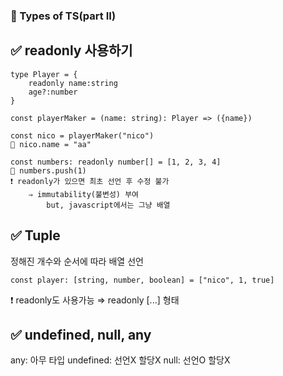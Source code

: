 ### 📌 Types of TS(part II)
## ✅ readonly 사용하기
``````
type Player = {
    readonly name:string
    age?:number
}

const playerMaker = (name: string): Player => ({name})

const nico = playerMaker("nico")
🚫 nico.name = "aa"

const numbers: readonly number[] = [1, 2, 3, 4]
🚫 numbers.push(1)
❗ readonly가 있으면 최초 선언 후 수정 불가
    ⇒ immutability(불변성) 부여
        but, javascript에서는 그냥 배열
``````
## ✅ Tuple
정해진 개수와 순서에 따라 배열 선언
``````
const player: [string, number, boolean] = ["nico", 1, true]
``````
❗ readonly도 사용가능 ⇒ readonly [...] 형태


## ✅ undefined, null, any
any: 아무 타입
undefined: 선언X 할당X
null: 선언O 할당X